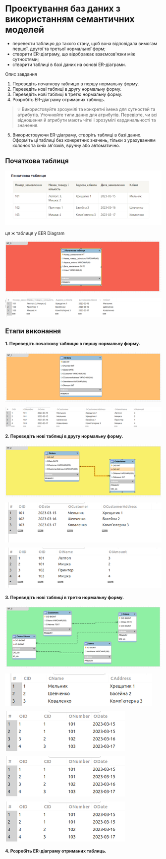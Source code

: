 # Проектування баз даних з використанням семантичних моделей

- перевести таблицю до такого стану, щоб вона відповідала вимогам першої, другої та третьої нормальної форм;
- створити ER-діаграму, що відображає взаємозв'язки між сутностями;
- створити таблиці в базі даних на основі ER-діаграми.

Опис завдання

1. Переведіть початкову таблицю в першу нормальну форму.
2. Переведіть нові таблиці в другу нормальну форму.
3. Переведіть нові таблиці в третю нормальну форму.
4. Розробіть ER-діаграму отриманих таблиць.

> 💡 Використовуйте зрозумілі та конкретні імена для сутностей та атрибутів. Уточнюйте типи даних для атрибутів.
> Перевірте, чи всі відношення й атрибути мають чіткі і зрозумілі кардинальності та значення.

5. Використовуючи ER-діаграму, створіть таблиці в базі даних. Оформіть ці таблиці без конкретних значень, тільки з урахуванням колонок та їхніх зв'язків, вручну або автоматично.

## Початкова таблиця

![table](./img/no_nf_table.png)

ця ж таблиця у EER Diagram

![nf 0 schema](./img/nf-0-schema.png)

![nf 0 data](./img/nf-0-data.png)

## Етапи виконання

#### 1. Переведіть початкову таблицю в першу нормальну форму.

![nf 1 schema](./img/nf-1-schema.png)

![nf 1 data](./img/nf-1-data.png)

#### 2. Переведіть нові таблиці в другу нормальну форму.

![nf 2 schema](./img/nf-2-schema.png)

![nf 21 data](./img/nf-21-data.png)

![nf 22 data](./img/nf-22-data.png)

#### 3. Переведіть нові таблиці в третю нормальну форму.

![nf 3 schema](./img/nf-3-schema.png)

![nf 31 data](./img/nf-31-data.png)

![nf 32 data](./img/nf-32-data.png)

![nf 32 data](./img/nf-32-data.png)

![nf 32 data](./img/nf-32-data.png)

#### 4. Розробіть ER-діаграму отриманих таблиць.
